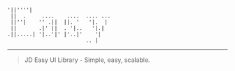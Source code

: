     '||''''|
     ||  .     ....    ....  .... ...
     ||''|    '' .||  ||. '   '|.  |  
     ||       .|' ||  . '|..   '|.|
    .||.....| '|..'|' |'..|'    '|
                             .. |

-----

> JD Easy UI Library - Simple, easy, scalable.
